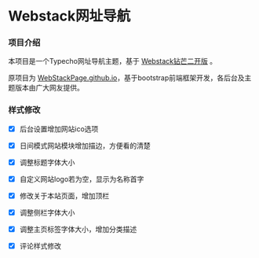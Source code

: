 # Webstack网址导航

### 项目介绍

本项目是一个Typecho网址导航主题，基于 [Webstack钻芒二开版](https://www.zmki.cn/5366.html) 。

原项目为 [WebStackPage.github.io](https://github.com/WebStackPage/WebStackPage.github.io)，基于bootstrap前端框架开发，各后台及主题版本由广大网友提供。

### 样式修改

- [x] 后台设置增加网站ico选项
- [x] 日间模式网站模块增加描边，方便看的清楚
- [x] 调整标题字体大小
- [x] 自定义网站logo若为空，显示为名称首字
- [x] 修改关于本站页面，增加顶栏
- [x] 调整侧栏字体大小
- [x] 调整主页标签字体大小，增加分类描述

- [x] 评论样式修改

